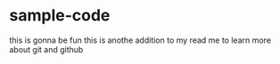 ﻿# sample-code
this is gonna be fun 
this is anothe addition to my read me to learn more about git and github

